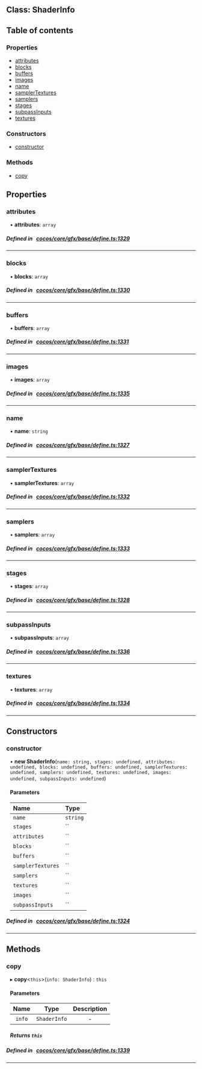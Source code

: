 
## Class: ShaderInfo





<div class="table-of-content">
<h2>Table of contents</h2>


### Properties

- [ attributes](#attributes)
- [ blocks](#blocks)
- [ buffers](#buffers)
- [ images](#images)
- [ name](#name)
- [ samplerTextures](#samplerTextures)
- [ samplers](#samplers)
- [ stages](#stages)
- [ subpassInputs](#subpassInputs)
- [ textures](#textures)

### Constructors

- [ constructor](#constructor)

### Methods

- [ copy](#copy)
</div>

## Properties


### attributes
<div style="margin-left: 10px;">




•  **attributes**:
`array` 
</div>

##### Defined in &nbsp;   [cocos/core/gfx/base/define.ts:1329](https://github.com/cocos-creator/engine/blob/c7bf6b8a9/cocos/core/gfx/base/define.ts#L1329)&nbsp;


___


### blocks
<div style="margin-left: 10px;">




•  **blocks**:
`array` 
</div>

##### Defined in &nbsp;   [cocos/core/gfx/base/define.ts:1330](https://github.com/cocos-creator/engine/blob/c7bf6b8a9/cocos/core/gfx/base/define.ts#L1330)&nbsp;


___


### buffers
<div style="margin-left: 10px;">




•  **buffers**:
`array` 
</div>

##### Defined in &nbsp;   [cocos/core/gfx/base/define.ts:1331](https://github.com/cocos-creator/engine/blob/c7bf6b8a9/cocos/core/gfx/base/define.ts#L1331)&nbsp;


___


### images
<div style="margin-left: 10px;">




•  **images**:
`array` 
</div>

##### Defined in &nbsp;   [cocos/core/gfx/base/define.ts:1335](https://github.com/cocos-creator/engine/blob/c7bf6b8a9/cocos/core/gfx/base/define.ts#L1335)&nbsp;


___


### name
<div style="margin-left: 10px;">




•  **name**:
`string` 
</div>

##### Defined in &nbsp;   [cocos/core/gfx/base/define.ts:1327](https://github.com/cocos-creator/engine/blob/c7bf6b8a9/cocos/core/gfx/base/define.ts#L1327)&nbsp;


___


### samplerTextures
<div style="margin-left: 10px;">




•  **samplerTextures**:
`array` 
</div>

##### Defined in &nbsp;   [cocos/core/gfx/base/define.ts:1332](https://github.com/cocos-creator/engine/blob/c7bf6b8a9/cocos/core/gfx/base/define.ts#L1332)&nbsp;


___


### samplers
<div style="margin-left: 10px;">




•  **samplers**:
`array` 
</div>

##### Defined in &nbsp;   [cocos/core/gfx/base/define.ts:1333](https://github.com/cocos-creator/engine/blob/c7bf6b8a9/cocos/core/gfx/base/define.ts#L1333)&nbsp;


___


### stages
<div style="margin-left: 10px;">




•  **stages**:
`array` 
</div>

##### Defined in &nbsp;   [cocos/core/gfx/base/define.ts:1328](https://github.com/cocos-creator/engine/blob/c7bf6b8a9/cocos/core/gfx/base/define.ts#L1328)&nbsp;


___


### subpassInputs
<div style="margin-left: 10px;">




•  **subpassInputs**:
`array` 
</div>

##### Defined in &nbsp;   [cocos/core/gfx/base/define.ts:1336](https://github.com/cocos-creator/engine/blob/c7bf6b8a9/cocos/core/gfx/base/define.ts#L1336)&nbsp;


___


### textures
<div style="margin-left: 10px;">




•  **textures**:
`array` 
</div>

##### Defined in &nbsp;   [cocos/core/gfx/base/define.ts:1334](https://github.com/cocos-creator/engine/blob/c7bf6b8a9/cocos/core/gfx/base/define.ts#L1334)&nbsp;


___

<!---->
## Constructors


### constructor
<div style="margin-left: 10px;">

• **new ShaderInfo**(`name: string, stages: undefined, attributes: undefined, blocks: undefined, buffers: undefined, samplerTextures: undefined, samplers: undefined, textures: undefined, images: undefined, subpassInputs: undefined`)

#### Parameters

| Name | Type |
| :------ | :------ |
| `name` | `string` |
| `stages` | `` |
| `attributes` | `` |
| `blocks` | `` |
| `buffers` | `` |
| `samplerTextures` | `` |
| `samplers` | `` |
| `textures` | `` |
| `images` | `` |
| `subpassInputs` | `` |
</div>

##### Defined in &nbsp;   [cocos/core/gfx/base/define.ts:1324](https://github.com/cocos-creator/engine/blob/c7bf6b8a9/cocos/core/gfx/base/define.ts#L1324)&nbsp;


---

<!---->
## Methods

### copy

<div style="margin-left: 10px;">

▸   **copy**<`this`\>(`info: ShaderInfo`) : `this`



#### Parameters

| Name | Type | Description |
| :------: | :------: | :------: |
| `info` | `ShaderInfo` | - |


##### Returns `this`
</div>

##### Defined in &nbsp;   [cocos/core/gfx/base/define.ts:1339](https://github.com/cocos-creator/engine/blob/c7bf6b8a9/cocos/core/gfx/base/define.ts#L1339)&nbsp;
___
<!---->



